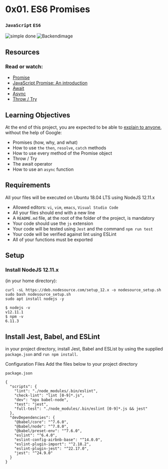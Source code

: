 # 0x01. ES6 Promises
### `JavaScript` `ES6`

![simple done](https://s3.amazonaws.com/alx-intranet.hbtn.io/uploads/medias/2019/12/75862d67ca51a042003c.jpeg?X-Amz-Algorithm=AWS4-HMAC-SHA256&X-Amz-Credential=AKIARDDGGGOUSBVO6H7D%2F20240424%2Fus-east-1%2Fs3%2Faws4_request&X-Amz-Date=20240424T221927Z&X-Amz-Expires=86400&X-Amz-SignedHeaders=host&X-Amz-Signature=560fb974324a37152d8d383117ff4d235723985869ee5e9ef43bccb25f5d0f9c)
![Backendimage](https://camo.githubusercontent.com/dbfe34e5b2e54e879ded6b7b803a74fcf5ba51ec8ab6ac0481e59b7c7cb82597/68747470733a2f2f6d65646961322e67697068792e636f6d2f6d656469612f76312e59326c6b505463354d4749334e6a4578655863334d485a315a444235634445785a545671643355355a585a78617a6b3364484e6e5a4756785a445a754d6e68684d6d6c3259795a6c634431324d56396e61575a7a58334e6c59584a6a61435a6a6444316e2f516e37346f5079614b5942705657644137742f3230302e77656270)

## Resources
### Read or watch:

* [Promise](https://intranet.alxswe.com/rltoken/j_0FTFbkTg42JMcAbNPOVQ)
* [JavaScript Promise: An introduction](https://intranet.alxswe.com/rltoken/2Q2LzNFokcUwpA2u3FKG6Q)
* [Await](https://intranet.alxswe.com/rltoken/UXb3S2PMBe-SLJ55isMcow)
* [Async](https://intranet.alxswe.com/rltoken/_K0C7pgEjwaIzU9RpwCb8g)
* [Throw / Try](https://intranet.alxswe.com/rltoken/UTjDgvKk5l892Xslh0vqcQ)

## Learning Objectives
At the end of this project, you are expected to be able to [explain to anyone](https://intranet.alxswe.com/rltoken/Z4xW7_BFaRcrHxfDySjKuQ), without the help of Google:

* Promises (how, why, and what)
* How to use `the` `then`, `resolve`, `catch` methods
* How to use every method of the Promise object
* Throw / Try
* The await operator
* How to use an `async` function

## Requirements
All your files will be executed on Ubuntu 18.04 LTS using NodeJS 12.11.x
* Allowed editors: `vi`, `vim`, `emacs`, `Visual Studio Code`
* All your files should end with a new line
* A `README.md` file, at the root of the folder of the project, is mandatory
* Your code should use the `js` extension
* Your code will be tested using `Jest` and the command `npm run test`
* Your code will be verified against lint using ESLint
* All of your functions must be exported

## Setup
### Install NodeJS 12.11.x
(in your home directory):

```
curl -sL https://deb.nodesource.com/setup_12.x -o nodesource_setup.sh
sudo bash nodesource_setup.sh
sudo apt install nodejs -y
```
```
$ nodejs -v
v12.11.1
$ npm -v
6.11.3

```
## Install Jest, Babel, and ESLint
in your project directory, install Jest, Babel and ESList by using the supplied `package.json` and `run npm install`.

Configuration Files
Add the files below to your project directory

`package.json`
```
{
  "scripts": {
    "lint": "./node_modules/.bin/eslint",
    "check-lint": "lint [0-9]*.js",
    "dev": "npx babel-node",
    "test": "jest",
    "full-test": "./node_modules/.bin/eslint [0-9]*.js && jest"
  },
  "devDependencies": {
    "@babel/core": "^7.6.0",
    "@babel/node": "^7.8.0",
    "@babel/preset-env": "^7.6.0",
    "eslint": "^6.4.0",
    "eslint-config-airbnb-base": "^14.0.0",
    "eslint-plugin-import": "^2.18.2",
    "eslint-plugin-jest": "^22.17.0",
    "jest": "^24.9.0"
  }
}
```
